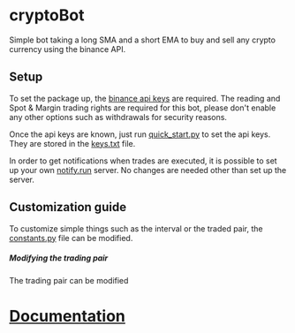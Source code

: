# cryptoBot

Simple bot taking a long SMA and a short EMA to buy and sell any crypto currency using the binance API.

## Setup

To set the package up, the [binance api keys](https://www.binance.com/en/support/faq/360002502072) are required. The reading and Spot & Margin trading rights are required for this bot, please don't enable any other options such as withdrawals for security reasons.

Once the api keys are known, just run [quick_start.py](./quick_start.py) to set the api keys. They are stored in the [keys.txt](./keys.txt) file. 

In order to get notifications when trades are executed, it is possible to set up your own [notify.run](https://notify.run/) server. No changes are needed other than set up the server. 

## Customization guide

To customize simple things such as the interval or the traded pair, the [constants.py](./constants.py) file can be modified. 

##### Modifying the trading pair

The trading pair can be modified 

# [Documentation](https://gsulpizio.github.io/cryptoBot)
